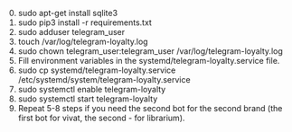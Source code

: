 0. sudo apt-get install sqlite3
1. sudo pip3 install -r requirements.txt
2. sudo adduser telegram_user
3. touch /var/log/telegram-loyalty.log
4. sudo chown telegram_user:telegram_user /var/log/telegram-loyalty.log
5. Fill environment variables in the systemd/telegram-loyalty.service file.
6. sudo cp systemd/telegram-loyalty.service /etc/systemd/system/telegram-loyalty.service
7. sudo systemctl enable telegram-loyalty
8. sudo systemctl start telegram-loyalty
9. Repeat 5-8 steps if you need the second bot for the second brand (the first
   bot for vivat, the second - for librarium).


